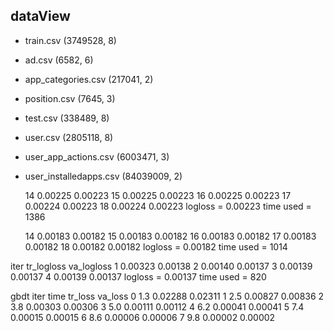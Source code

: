 

## dataView

- train.csv (3749528, 8)
- ad.csv (6582, 6)
- app_categories.csv (217041, 2)
- position.csv (7645, 3)
- test.csv (338489, 8)
- user.csv (2805118, 8)
- user_app_actions.csv (6003471, 3)
- user_installedapps.csv (84039009, 2)

  14      0.00225      0.00223
  15      0.00225      0.00223
  16      0.00225      0.00223
  17      0.00224      0.00223
  18      0.00224      0.00223
logloss = 0.00223
time used = 1386

  14      0.00183      0.00182
  15      0.00183      0.00182
  16      0.00183      0.00182
  17      0.00183      0.00182
  18      0.00182      0.00182
logloss = 0.00182
time used = 1014

iter   tr_logloss   va_logloss
   1      0.00323      0.00138
   2      0.00140      0.00137
   3      0.00139      0.00137
   4      0.00139      0.00137
logloss = 0.00137
time used = 820

gbdt
iter     time    tr_loss    va_loss
   0      1.3    0.02288    0.02311
   1      2.5    0.00827    0.00836
   2      3.8    0.00303    0.00306
   3      5.0    0.00111    0.00112
   4      6.2    0.00041    0.00041
   5      7.4    0.00015    0.00015
   6      8.6    0.00006    0.00006
   7      9.8    0.00002    0.00002

